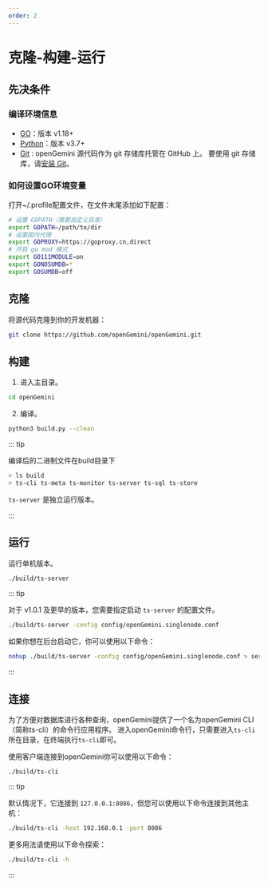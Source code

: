 ```yaml
---
order: 2
---
```


# 克隆-构建-运行

## 先决条件

### 编译环境信息

- [GO](https://go.dev/dl/)：版本 v1.18+
- [Python](https://www.python.org/downloads/)：版本 v3.7+
- [Git](https://git-scm.com/downloads) : openGemini 源代码作为 git 存储库托管在 GitHub 上。 要使用 git 存储库，请[安装 Git](https://git-scm.com/downloads)。

### 如何设置GO环境变量

打开~/.profile配置文件，在文件末尾添加如下配置：

```bash
# 设置 GOPATH（需要自定义目录）
export GOPATH=/path/to/dir
# 设置国内代理
export GOPROXY=https://goproxy.cn,direct
# 开启 go mod 模式
export GO111MODULE=on
export GONOSUMDB=*
export GOSUMDB=off
```

## 克隆

将源代码克隆到你的开发机器：

```bash
git clone https://github.com/openGemini/openGemini.git
```

## 构建

1. 进入主目录。

```bash
cd openGemini
```

2. 编译。

```bash
python3 build.py --clean
```

::: tip

编译后的二进制文件在build目录下

```bash
> ls build
> ts-cli ts-meta ts-monitor ts-server ts-sql ts-store
```

`ts-server` 是独立运行版本。

:::

## 运行

运行单机版本。

```bash
./build/ts-server
```

::: tip

对于 v1.0.1 及更早的版本，您需要指定启动 `ts-server` 的配置文件。

```bash
./build/ts-server -config config/openGemini.singlenode.conf
```

如果你想在后台启动它，你可以使用以下命令：

```bash
nohup ./build/ts-server -config config/openGemini.singlenode.conf > server_extra.log 2>&1 &		
```

:::

## 连接

为了方便对数据库进行各种查询，openGemini提供了一个名为openGemini CLI（简称ts-cli）的命令行应用程序。 进入openGemini命令行，只需要进入`ts-cli`所在目录，在终端执行`ts-cli`即可。

使用客户端连接到openGemini你可以使用以下命令：

```狂欢
./build/ts-cli
```

::: tip

默认情况下，它连接到 `127.0.0.1:8086`，但您可以使用以下命令连接到其他主机：
```bash
./build/ts-cli -host 192.168.0.1 -port 8086
```


更多用法请使用以下命令探索：
```bash
./build/ts-cli -h
```

:::
